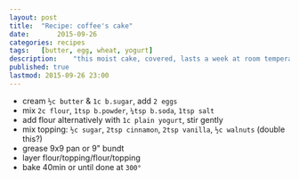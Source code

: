 ```yaml
---
layout: post
title: 	"Recipe: coffee's cake"
date:		2015-09-26
categories:	recipes
tags:	[butter, egg, wheat, yogurt]
description: 	"this moist cake, covered, lasts a week at room temperature"
published: true
lastmod: 2015-09-26 23:00
---
```

* cream `½c butter` & `1c b.sugar`, add `2 eggs`
* mix `2c flour`, `1tsp b.powder`, `¼tsp b.soda`, `1tsp salt`
* add flour alternatively with `1c plain yogurt`, stir gently
* mix topping: `½c sugar`, `2tsp cinnamon`, `2tsp vanilla`, `½c walnuts` (double this?)
* grease 9x9 pan or 9" bundt
* layer flour/topping/flour/topping
* bake 40min or until done at `300°`
